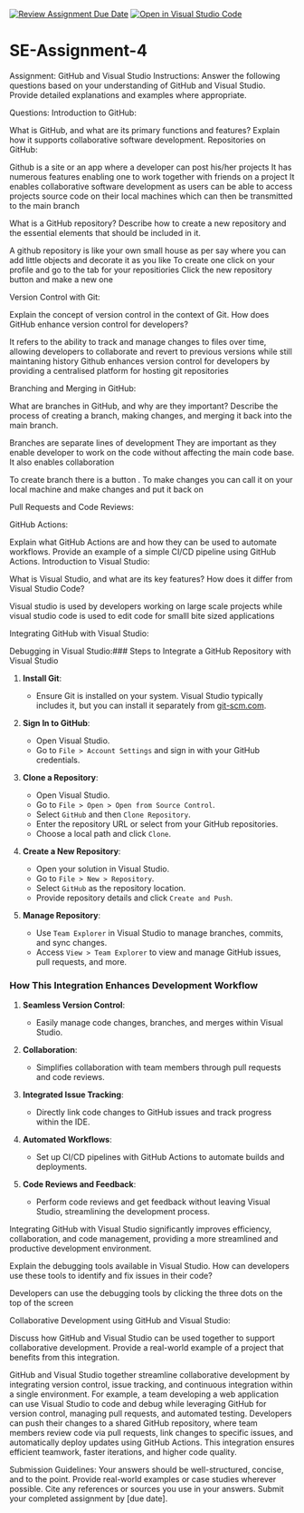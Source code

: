 [![Review Assignment Due Date](https://classroom.github.com/assets/deadline-readme-button-24ddc0f5d75046c5622901739e7c5dd533143b0c8e959d652212380cedb1ea36.svg)](https://classroom.github.com/a/GvXCZgfk)
[![Open in Visual Studio Code](https://classroom.github.com/assets/open-in-vscode-718a45dd9cf7e7f842a935f5ebbe5719a5e09af4491e668f4dbf3b35d5cca122.svg)](https://classroom.github.com/online_ide?assignment_repo_id=15263792&assignment_repo_type=AssignmentRepo)
# SE-Assignment-4
Assignment: GitHub and Visual Studio
Instructions:
Answer the following questions based on your understanding of GitHub and Visual Studio. Provide detailed explanations and examples where appropriate.

Questions:
Introduction to GitHub:

What is GitHub, and what are its primary functions and features? Explain how it supports collaborative software development.
Repositories on GitHub:

Github is a site or an app where a developer can post his/her projects
It has numerous features enabling one to work together with friends on a project
It enables collaborative software development as users can be able to access projects source code on their local machines which can then be transmitted to the main branch

What is a GitHub repository? Describe how to create a new repository and the essential elements that should be included in it.

A github repository is like your own small house as per say where you can add little objects and decorate it as you like
To create one click on your profile and go to the tab for your repositiories
Click the new repository button and make a new one

Version Control with Git:

Explain the concept of version control in the context of Git. How does GitHub enhance version control for developers?

It refers to the ability to track and manage changes to files over time, allowing developers to collaborate and revert to previous versions while still maintaning history
Github enhances version control for developers by providing a centralised platform for hosting git repositories

Branching and Merging in GitHub:

What are branches in GitHub, and why are they important? Describe the process of creating a branch, making changes, and merging it back into the main branch.

Branches are separate lines of development
They are important as they enable  developer to work on the code without affecting the main code base.
It also enables collaboration

To create  branch there is a button .
To make changes you can call it on your local machine and make changes and put it back on


Pull Requests and Code Reviews:


GitHub Actions:

Explain what GitHub Actions are and how they can be used to automate workflows. Provide an example of a simple CI/CD pipeline using GitHub Actions.
Introduction to Visual Studio:

What is Visual Studio, and what are its key features? How does it differ from Visual Studio Code?

Visual studio is used by developers working on large scale projects while visual studio code is used to edit code for smalll bite sized applications

Integrating GitHub with Visual Studio:




Debugging in Visual Studio:### Steps to Integrate a GitHub Repository with Visual Studio

1. **Install Git**:
   - Ensure Git is installed on your system. Visual Studio typically includes it, but you can install it separately from [git-scm.com](https://git-scm.com/).

2. **Sign In to GitHub**:
   - Open Visual Studio.
   - Go to `File > Account Settings` and sign in with your GitHub credentials.

3. **Clone a Repository**:
   - Open Visual Studio.
   - Go to `File > Open > Open from Source Control`.
   - Select `GitHub` and then `Clone Repository`.
   - Enter the repository URL or select from your GitHub repositories.
   - Choose a local path and click `Clone`.

4. **Create a New Repository**:
   - Open your solution in Visual Studio.
   - Go to `File > New > Repository`.
   - Select `GitHub` as the repository location.
   - Provide repository details and click `Create and Push`.

5. **Manage Repository**:
   - Use `Team Explorer` in Visual Studio to manage branches, commits, and sync changes.
   - Access `View > Team Explorer` to view and manage GitHub issues, pull requests, and more.

### How This Integration Enhances Development Workflow

1. **Seamless Version Control**:
   - Easily manage code changes, branches, and merges within Visual Studio.

2. **Collaboration**:
   - Simplifies collaboration with team members through pull requests and code reviews.

3. **Integrated Issue Tracking**:
   - Directly link code changes to GitHub issues and track progress within the IDE.

4. **Automated Workflows**:
   - Set up CI/CD pipelines with GitHub Actions to automate builds and deployments.

5. **Code Reviews and Feedback**:
   - Perform code reviews and get feedback without leaving Visual Studio, streamlining the development process.

Integrating GitHub with Visual Studio significantly improves efficiency, collaboration, and code management, providing a more streamlined and productive development environment.

Explain the debugging tools available in Visual Studio. How can developers use these tools to identify and fix issues in their code?

Developers can use the debugging tools by clicking the three dots on the top of the screen


Collaborative Development using GitHub and Visual Studio:

Discuss how GitHub and Visual Studio can be used together to support collaborative development. Provide a real-world example of a project that benefits from this integration.

GitHub and Visual Studio together streamline collaborative development by integrating version control, issue tracking, and continuous integration within a single environment. For example, a team developing a web application can use Visual Studio to code and debug while leveraging GitHub for version control, managing pull requests, and automated testing. Developers can push their changes to a shared GitHub repository, where team members review code via pull requests, link changes to specific issues, and automatically deploy updates using GitHub Actions. This integration ensures efficient teamwork, faster iterations, and higher code quality.

Submission Guidelines:
Your answers should be well-structured, concise, and to the point.
Provide real-world examples or case studies wherever possible.
Cite any references or sources you use in your answers. 
Submit your completed assignment by [due date].
